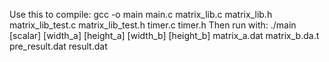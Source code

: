 Use this to compile:
 gcc -o main main.c matrix_lib.c matrix_lib.h matrix_lib_test.c matrix_lib_test.h timer.c timer.h 
 Then run with:
 ./main [scalar] [width_a] [height_a] [width_b] [height_b] matrix_a.dat matrix_b.da.t pre_result.dat result.dat